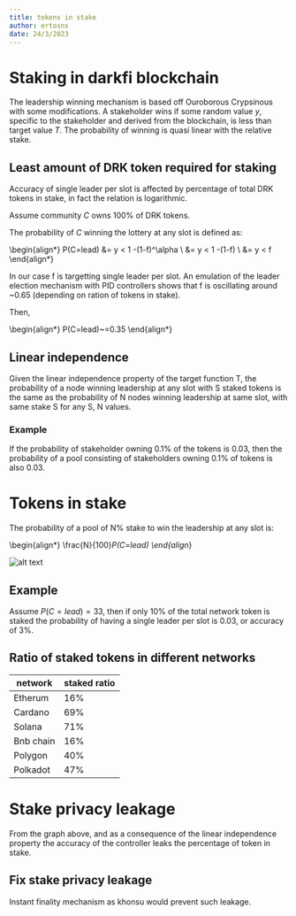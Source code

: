```yaml
---
title: tokens in stake
author: ertosns
date: 24/3/2023
---
```


# Staking in darkfi blockchain

The leadership winning mechanism is based off Ouroborous Crypsinous
with some modifications. A stakeholder wins if some random value $y$,
specific to the stakeholder and derived from the blockchain, is less
than target value $T$. The probability of winning is quasi linear with
the relative stake.

## Least amount of DRK token required for staking

Accuracy of single leader per slot is affected by percentage of total
DRK tokens in stake, in fact the relation is logarithmic.

Assume community $C$ owns 100% of DRK tokens.

The probability of $C$ winning the lottery at any slot is defined as:

\begin{align*}
P(C=lead) &= y < 1 -(1-f)^\alpha \\
          &= y < 1 -(1-f) \\
          &= y < f
\end{align*}

In our case f is targetting single leader per slot. An emulation of
the leader election mechanism with PID controllers shows that f is
oscillating around ~0.65 (depending on ration of tokens in stake).

Then,

\begin{align*}
P(C=lead)~=0.35
\end{align*}

## Linear independence

Given the linear independence property of the target function T, the
probability of a node winning leadership at any slot with S staked tokens
is the same as the probability of N nodes winning leadership at same slot,
with same stake S for any S, N values.

### Example

If the probability of stakeholder owning 0.1% of the tokens is 0.03,
then the probability of a pool consisting of stakeholders owning 0.1%
of tokens is also 0.03.

# Tokens in stake

The probability of a pool of N% stake to win the leadership at any slot is:

\begin{align*}
\frac{N}{100}*P(C=lead)
\end{align*}


![alt text](https://codeberg.org/darkrenaissance/darkfi/src/branch/master/script/research/lotterysim/reports/stake.png?raw=true)

## Example

Assume $P(C=lead)=33%$, then if only 10% of the total network token
is staked the probability of having a single leader per slot is 0.03,
or accuracy of 3%.

## Ratio of staked tokens in different networks

| network    | staked ratio |
-------------|---------------
| Etherum    |   16%        |
| Cardano    |   69%        |
| Solana     |   71%        |
| Bnb chain  |   16%        |
| Polygon    |   40%        |
| Polkadot   |   47%        |

# Stake privacy leakage
From the graph above, and as a consequence of the linear independence
property the accuracy of the controller leaks the percentage of token
in stake.

## Fix stake privacy leakage
Instant finality mechanism as khonsu would prevent such leakage.
